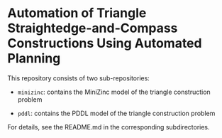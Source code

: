 # Automation of Triangle Straightedge-and-Compass Constructions Using Automated Planning


This repository consists of two sub-repositories:

- `minizinc`: contains the MiniZinc model of the triangle construction problem

- `pddl`: contains the PDDL model of the triangle construction problem

For details, see the README.md in the corresponding subdirectories.


